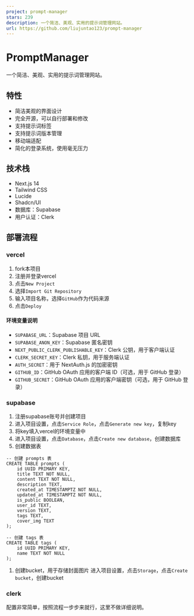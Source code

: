 ```yaml
---
project: prompt-manager
stars: 239
description: 一个简洁、美观、实用的提示词管理网站。
url: https://github.com/liujuntao123/prompt-manager
---
```


PromptManager
=============

一个简洁、美观、实用的提示词管理网站。

特性
--

-   简洁美观的界面设计
-   完全开源，可以自行部署和修改
-   支持提示词标签
-   支持提示词版本管理
-   移动端适配
-   简化的登录系统，使用毫无压力

技术栈
---

-   Next.js 14
-   Tailwind CSS
-   Lucide
-   Shadcn/UI
-   数据库：Supabase
-   用户认证：Clerk

部署流程
----

### vercel

1.  fork本项目
2.  注册并登录vercel
3.  点击`New Project`
4.  选择`Import Git Repository`
5.  输入项目名称，选择`GitHub`作为代码来源
6.  点击`Deploy`

#### 环境变量说明

-   `SUPABASE_URL`：Supabase 项目 URL
-   `SUPABASE_ANON_KEY`：Supabase 匿名密钥
-   `NEXT_PUBLIC_CLERK_PUBLISHABLE_KEY`：Clerk 公钥，用于客户端认证
-   `CLERK_SECRET_KEY`：Clerk 私钥，用于服务端认证
-   `AUTH_SECRET`：用于 NextAuth.js 的加密密钥
-   `GITHUB_ID`：GitHub OAuth 应用的客户端 ID（可选，用于 GitHub 登录）
-   `GITHUB_SECRET`：GitHub OAuth 应用的客户端密钥（可选，用于 GitHub 登录）

### supabase

1.  注册supabase账号并创建项目
2.  进入项目设置，点击`Service Role`，点击`Generate new key`，复制key
3.  将key填入vercel的环境变量中
4.  进入项目设置，点击`Database`，点击`Create new database`，创建数据库
5.  创建数据表

```
-- 创建 prompts 表
CREATE TABLE prompts (
    id UUID PRIMARY KEY,
    title TEXT NOT NULL,
    content TEXT NOT NULL,
    description TEXT,
    created_at TIMESTAMPTZ NOT NULL,
    updated_at TIMESTAMPTZ NOT NULL,
    is_public BOOLEAN,
    user_id TEXT,
    version TEXT,
    tags TEXT,
    cover_img TEXT
);

-- 创建 tags 表
CREATE TABLE tags (
    id UUID PRIMARY KEY,
    name TEXT NOT NULL
);
```

1.  创建bucket，用于存储封面图片 进入项目设置，点击`Storage`，点击`Create bucket`，创建bucket

### clerk

配置非常简单，按照流程一步步来就行，这里不做详细说明。
